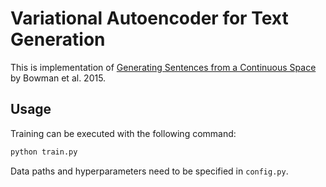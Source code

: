 # Variational Autoencoder for Text Generation

This is implementation of [Generating Sentences from a Continuous Space](https://arxiv.org/abs/1511.06349) by Bowman et al. 2015.



## Usage

Training can be executed with the following command:

```python
python train.py
```

Data paths and hyperparameters need to be specified in `config.py`.